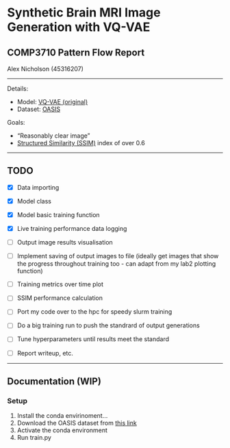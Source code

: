 # Synthetic Brain MRI Image Generation with VQ-VAE

## COMP3710 Pattern Flow Report

Alex Nicholson (45316207)

---

Details:

* Model: [VQ-VAE (original)](https://arxiv.org/abs/1711.00937)
* Dataset: [OASIS](https://www.oasis-brains.org/#data)

Goals:

* “Reasonably clear image”
* [Structured Similarity (SSIM)](https://en.wikipedia.org/wiki/Structural_similarity) index of over 0.6

---

## TODO

- [x] Data importing
- [x] Model class
- [x] Model basic training function
- [x] Live training performance data logging
- [ ] Output image results visualisation
- [ ] Implement saving of output images to file (ideally get images that show the progress throughout training too - can adapt from my lab2 plotting function)
- [ ] Training metrics over time plot
- [ ] SSIM performance calculation
- [ ] Port my code over to the hpc for speedy slurm training
- [ ] Do a big training run to push the standrard of output generations
- [ ] Tune hyperparameters until results meet the standard
- [ ] Report writeup, etc.


---

## Documentation (WIP)

### Setup

1. Install the conda envirinoment...
2. Download the OASIS dataset from [this link](https://cloudstor.aarnet.edu.au/plus/s/tByzSZzvvVh0hZA/download)
3. Activate the conda environment
4. Run train.py
